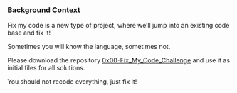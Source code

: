 ### Background Context
Fix my code is a new type of project, where we’ll jump into an existing code base and fix it!

Sometimes you will know the language, sometimes not.

Please download the repository [0x00-Fix_My_Code_Challenge](https://alx-intranet.hbtn.io/rltoken/rq-j1VNUKRTQoADfDRXJmg) and use it as initial files for all solutions.

You should not recode everything, just fix it!


